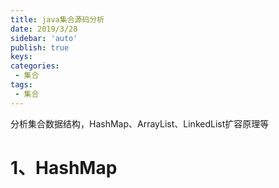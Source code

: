 ```yaml
---
title: java集合源码分析
date: 2019/3/28
sidebar: 'auto'
publish: true
keys:
categories:
 - 集合
tags:
 - 集合
---
```

 分析集合数据结构，HashMap、ArrayList、LinkedList扩容原理等
 <!--more-->

# 1、HashMap

